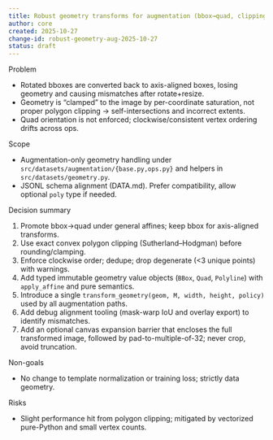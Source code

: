 ```yaml
---
title: Robust geometry transforms for augmentation (bbox→quad, clipping, CW order)
author: core
created: 2025-10-27
change-id: robust-geometry-aug-2025-10-27
status: draft
---
```


Problem
- Rotated bboxes are converted back to axis-aligned boxes, losing geometry and causing mismatches after rotate+resize.
- Geometry is “clamped” to the image by per-coordinate saturation, not proper polygon clipping → self-intersections and incorrect extents.
- Quad orientation is not enforced; clockwise/consistent vertex ordering drifts across ops.

Scope
- Augmentation-only geometry handling under `src/datasets/augmentation/{base.py,ops.py}` and helpers in `src/datasets/geometry.py`.
- JSONL schema alignment (DATA.md). Prefer compatibility, allow optional `poly` type if needed.

Decision summary
1) Promote bbox→quad under general affines; keep bbox for axis-aligned transforms.
2) Use exact convex polygon clipping (Sutherland–Hodgman) before rounding/clamping.
3) Enforce clockwise order; dedupe; drop degenerate (<3 unique points) with warnings.
4) Add typed immutable geometry value objects (`BBox`, `Quad`, `Polyline`) with `apply_affine` and pure semantics.
5) Introduce a single `transform_geometry(geom, M, width, height, policy)` used by all augmentation paths.
6) Add debug alignment tooling (mask-warp IoU and overlay export) to identify mismatches.
7) Add an optional canvas expansion barrier that encloses the full transformed image, followed by pad-to-multiple-of-32; never crop, avoid truncation.

Non-goals
- No change to template normalization or training loss; strictly data geometry.

Risks
- Slight performance hit from polygon clipping; mitigated by vectorized pure-Python and small vertex counts.


